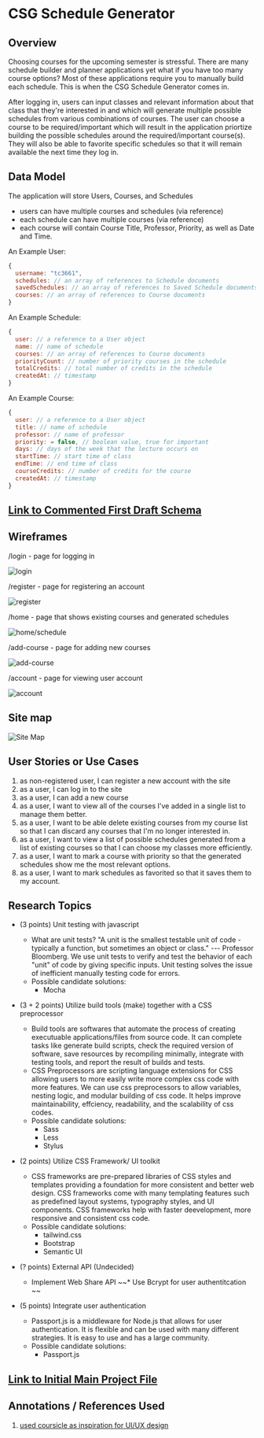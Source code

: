 # CSG Schedule Generator

## Overview

Choosing courses for the upcoming semester is stressful. There are many schedule builder and planner applications yet what if you have too many course options? Most of these applications require you to manually build each schedule. This is when the CSG Schedule Generator comes in. 

After logging in, users can input classes and relevant information about that class that they're interested in and which will generate multiple possible schedules from various combinations of courses. The user can choose a course to be required/important which will result in the application priortize building the possible schedules around the required/important course(s). They will also be able to favorite specific schedules so that it will remain available the next time they log in. 


## Data Model

The application will store Users, Courses, and Schedules

* users can have multiple courses and schedules (via reference)
* each schedule can have multiple courses (via reference)
* each course will contain Course Title, Professor, Priority, as well as Date and Time. 

An Example User:

```javascript
{
  username: "tc3661",
  schedules: // an array of references to Schedule documents
  savedSchedules: // an array of references to Saved Schedule documentss
  courses: // an array of references to Course documents
}
```

An Example Schedule:

```javascript
{
  user: // a reference to a User object
  name: // name of schedule
  courses: // an array of references to Course documents
  priorityCount: // number of priority courses in the schedule
  totalCredits: // total number of credits in the schedule
  createdAt: // timestamp
}
```

An Example Course:

```javascript
{
  user: // a reference to a User object
  title: // name of schedule
  professor: // name of professor
  priority: = false, // boolean value, true for important 
  days: // days of the week that the lecture occurs on
  startTime: // start time of class
  endTime: // end time of class
  courseCredits: // number of credits for the course
  createdAt: // timestamp
}
```


## [Link to Commented First Draft Schema](db.mjs) 

## Wireframes

/login - page for logging in

![login](documentation/register.png)

/register - page for registering an account

![register](documentation/login.png)

/home - page that shows existing courses and generated schedules

![home/schedule](documentation/home.png)

/add-course - page for adding new courses

![add-course](documentation/add-course.png)

/account - page for viewing user account

![account](documentation/account.png)

## Site map

![Site Map](documentation/SitemapV1.png)
## User Stories or Use Cases

1. as non-registered user, I can register a new account with the site
2. as a user, I can log in to the site
3. as a user, I can add a new course
4. as a user, I want to view all of the courses I've added in a single list to manage them better. 
5. as a user, I want to be able delete existing courses from my course list so that I can discard any courses that I'm no longer interested in. 
6. as a user, I want to view a list of possible schedules generated from a list of existing courses so that I can choose my classes more efficiently. 
7. as a user, I want to mark a course with priority so that the generated schedules show me the most relevant options. 
8. as a user, I want to mark schedules as favorited so that it saves them to my account. 

## Research Topics

* (3 points) Unit testing with javascript
    * What are unit tests? "A unit is the smallest testable unit of code - typically a function, but sometimes an object or class." --- Professor Bloomberg. We use unit tests to verify and test the behavior of each "unit" of code by giving specific inputs. Unit testing solves the issue of inefficient manually testing code for errors. 
    * Possible candidate solutions:
        * Mocha
* (3 + 2 points) Utilize build tools (make) together with a CSS preprocessor
    * Build tools are softwares that automate the process of creating executuable applications/files from source code. It can complete tasks like generate build scripts, check the required version of software, save resources by recompiling minimally, integrate with testing tools, and report the result of builds and tests.
    * CSS Preprocessors are scripting language extensions for CSS allowing users to more easily write more complex css code with more features. We can use css preprocessors to allow variables, nesting logic, and modular building of css code. It helps improve maintainability, effciency, readability, and the scalability of css codes. 
    * Possible candidate solutions:
        * Sass
        * Less
        * Stylus
* (2 points) Utilize CSS Framework/ UI toolkit
    * CSS frameworks are pre-prepared libraries of CSS styles and templates providing a foundation for more consistent and better web design. CSS frameworks come with many templating features such as predefined layout systems, typography styles, and UI components. CSS frameworks help with faster deevelopment, more responsive and consistent css code. 
    * Possible candidate solutions:
        * tailwind.css
        * Bootstrap
        * Semantic UI
* (? points) External API (Undecided)
  * Implement Web Share API
  ~~* Use Bcrypt for user authentitcation ~~

* (5 points) Integrate user authentication
    * Passport.js is a middleware for Node.js that allows for user authentication. It is flexible and can be used with many different strategies. It is easy to use and has a large community. 
    * Possible candidate solutions:
        * Passport.js


## [Link to Initial Main Project File](app.mjs) 


## Annotations / References Used


1. [used coursicle as inspiration for UI/UX design](http://passportjs.org/docs)

